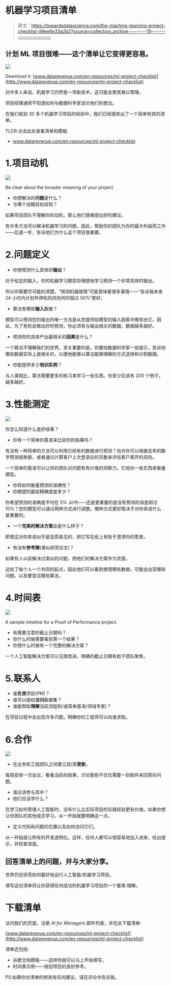 # 机器学习项目清单

> 原文：<https://towardsdatascience.com/the-machine-learning-project-checklist-d9ee6e33a2b2?source=collection_archive---------19----------------------->

## 计划 ML 项目很难——这个清单让它变得更容易。

![](img/41e4cc5b037ec8c5ee1198ca56d70231.png)

Download it: [www.datarevenue.com/en-resources/ml-project-checklist](http://www.datarevenue.com/en-resources/ml-project-checklist)

对许多人来说，机器学习仍然是一项新技术，这可能会使其难以管理。

项目经理通常不知道如何与数据科学家谈论他们的想法。

在我们规划 30 多个机器学习项目的经验中，我们已经提炼出了一个简单有效的清单。

TLDR:点击此处查看清单和模板:

*   www.datarevenue.com/en-resources/ml-project-checklist

# 1.项目动机

![](img/1acba586615b81014e7fc708e263dffb.png)

Be clear about the broader meaning of your project.

*   你想解决的**问题**是什么？
*   与哪个战略目标挂钩？

如果项目团队不理解你的动机，那么他们很难提出好的建议。

有许多方法可以解决机器学习的问题。因此，帮助你的团队为你的最大利益而工作——后退一步，告诉他们为什么这个项目很重要。

# 2.问题定义

*   你想预测什么具体的**输出**？

对于给定的输入，你的机器学习模型将理想地学习预测一个非常具体的输出。

所以你需要尽可能的清楚。“预测机器故障”可能意味着很多事情——“告诉我未来 24 小时内计划外停机的风险何时超过 50%”更好。

*   算法有哪些**输入**数据？

模型可以预测您的输出的唯一方法是从您提供给模型的输入因素中推导出它。因此，为了有机会做出好的预测，你必须有与输出相关的数据。数据越多越好。

*   预测你的具体产出最相关的**因素**是什么？

一个算法不理解我们的世界。至关重要的是，你要给数据科学家一些提示，告诉他哪些数据实际上是相关的，以便他能够以算法能够理解的方式选择和分割数据。

*   你能提供多少**培训实例**？

与人类相比，算法需要更多的练习来学习一些东西。你至少应该有 200 个例子。越多越好。

# 3.性能测定

![](img/051d69355c241142ef2688b4b00b6d8a.png)

你怎么知道什么是好结果？

*   你有一个简单的基准来比较你的结果吗？

有没有一种简单的方法可以利用已经有的数据进行预测？也许你可以根据去年的数字预测销售额，或者通过计算客户上次登录后的天数来评估客户离开的风险。

一个简单的基准可以让你的团队对问题有有价值的洞察力。它给你一些东西来衡量模型。

*   你将如何衡量预测的准确性？
*   你期望的最低精确度是多少？

你希望预测的准确度平均在 5% *以内*——还是更重要的是没有预测的误差超过 10%？您的模型可以通过两种方式进行调整。哪种方式更好取决于对你来说什么是重要的。

*   一个**完美的解决方案**会是什么样子？

即使这对你来说似乎是显而易见的，把它写在纸上有助于澄清你的愿景。

*   有没有**参考解**(类似研究论文)？

如果有人以前解决过类似的问题，把他们的解决方案作为灵感。

这给了每个人一个共同的起点，因此他们可以看到使用哪些数据，可能会出现哪些问题，以及要尝试哪些算法。

# 4.时间表

![](img/b7b628ac9c19f5ff0c581da0598884df.png)

A sample timeline for a Proof of Performance project.

*   有需要注意的截止日期吗？
*   你什么时候需要看到第一个结果？
*   你想什么时候有一个完整的解决方案？

一个人工智能解决方案可以无限改进。明确的截止日期有助于团队聚焦。

# 5.联系人

*   谁**负责**项目(PM)？
*   谁可以授权**访问**数据集？
*   谁能帮助**理解**当前流程和/或简单基准(领域专家)？

在项目过程中会出现许多问题。明确你的工程师可以向谁求助。

# 6.合作

![](img/0230345437d5e4a0b367e376e13e3286.png)

*   在业务和工程团队之间建立双/周**更新**。

每周安排一次会议，看看当前的结果，讨论那些不仅仅需要一封邮件来回答的问题。

*   谁应该参与其中？
*   他们应该学什么？

在学习如何管理人工智能时，没有什么比实际项目的实践经验更有价值。如果你想让你团队的其他成员学习，从一开始就要明确这一点。

*   定义代码和问题的位置以及如何访问它们。

从一开始就让所有的开发透明化。这样，任何人都可以很容易地加入进来，给出提示，并检查进度。

## 回答清单上的问题，并与大家分享。

世界仍在研究如何最好地运行人工智能/机器学习项目。

填写这份清单将让你获得任何成功的机器学习项目的一个要素:理解。

# 下载清单

访问我们的页面，注册 *AI for Managers* 邮件列表，并在此下载清单:

[www.datarevenue.com/en-resources/ml-project-checklist](http://www.datarevenue.com/en-resources/ml-project-checklist)

清单还包括:

*   谷歌文档模板——这样你就可以马上开始填写。
*   时间表示例——规划项目的良好参考。

PS:如果你对清单的修改有任何建议，请在评论中告诉我。